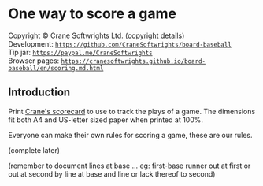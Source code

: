 # One way to score a game

Copyright © Crane Softwrights Ltd. ([copyright details](../LICENSE))  
Development: [`https://github.com/CraneSoftwrights/board-baseball`](https://github.com/CraneSoftwrights/board-baseball)  
Tip jar: [`https://paypal.me/CraneSoftwrights`](https://paypal.me/CraneSoftwrights)  
Browser pages: [`https://cranesoftwrights.github.io/board-baseball/en/scoring.md.html`](https://cranesoftwrights.github.io/board-baseball/en/scoring.md.html)  

## Introduction

Print [Crane's scorecard](../shared/scorecard-board-baseball-crane.png) to use to track the plays of a game. The dimensions fit both A4 and US-letter sized paper when printed at 100%.

Everyone can make their own rules for scoring a game, these are our rules.

  
(complete later)

(remember to document lines at base ... eg: first-base runner out at first or out at second by line at base and line or lack thereof to second)

